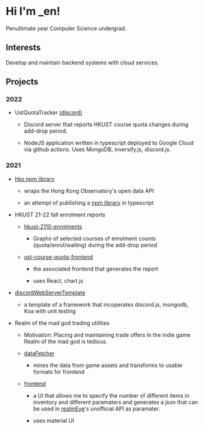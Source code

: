 # Hi I'm _en!

Penultimate year Computer Science undergrad.

## Interests

Develop and maintain backend systems with cloud services.

## Projects

### 2022

* UstQuotaTracker [(discord)](https://discord.gg/rsat42zQjy)

  * Discord server that reports HKUST course quota changes during add-drop period.

  * NodeJS application written in typescript deployed to Google Cloud via github actions. Uses MongoDB, inversify.js, discord.js.

### 2021

* [hko npm library](https://github.com/henveloper/hko)

  * wraps the Hong Kong Observatory's open data API

  * an attempt of publishing a [npm library](https://www.npmjs.com/package/hko) in typescript

* HKUST 21-22 fall enrolment reports

  * [hkust-2110-enrolments](https://github.com/henveloper/hkust-2110-enrolments)
 
    * Graphs of selected courses of enrolment counts (quota/enrol/waiting) during the add-drop period

  * [ust-course-quota-frontend](https://github.com/henveloper/hkust-2110-enrolments)

    * the associated frontend that generates the report

    * uses React, chart.js
  
* [discordWebServerTemplate](https://github.com/henveloper/discordWebServerTemplate)

  * a template of a framework that incoperates discord.js, mongodb, Koa with unit testing
 
* Realm of the mad god trading utilities

  * Motivation: Placing and maintaining trade offers in the indie game Realm of the mad god is tedious.

  * [dataFetcher](https://github.com/henveloper/reTradeDataFetcher)

    * mines the data from game assets and transforms to usable formats for frontend

  * [frontend](https://github.com/henveloper/reTradeFrontend)

    * a UI that allows me to specify the number of different items in inventory and different paramaters and generates a json that can be used in [realmEye](https://www.realmeye.com)'s unofficial API as paramater.

    * uses material UI
